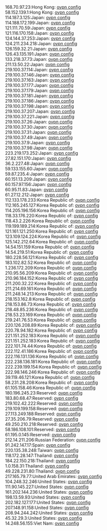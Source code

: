 168.70.97.23:Hong Kong: [ovpn config](vpn/168_70_97_23.ovpn)  
58.152.139.1:Hong Kong: [ovpn config](vpn/58_152_139_1.ovpn)  
114.187.3.125:Japan: [ovpn config](vpn/114_187_3_125.ovpn)  
114.188.172.199:Japan: [ovpn config](vpn/114_188_172_199.ovpn)  
121.111.70.59:Japan: [ovpn config](vpn/121_111_70_59.ovpn)  
121.116.170.158:Japan: [ovpn config](vpn/121_116_170_158.ovpn)  
124.144.37.253:Japan: [ovpn config](vpn/124_144_37_253.ovpn)  
124.211.234.218:Japan: [ovpn config](vpn/124_211_234_218.ovpn)  
126.159.32.21:Japan: [ovpn config](vpn/126_159_32_21.ovpn)  
126.43.135.191:Japan: [ovpn config](vpn/126_43_135_191.ovpn)  
133.218.37.73:Japan: [ovpn config](vpn/133_218_37_73.ovpn)  
211.13.50.22:Japan: [ovpn config](vpn/211_13_50_22.ovpn)  
219.100.37.114:Japan: [ovpn config](vpn/219_100_37_114.ovpn)  
219.100.37.146:Japan: [ovpn config](vpn/219_100_37_146.ovpn)  
219.100.37.163:Japan: [ovpn config](vpn/219_100_37_163.ovpn)  
219.100.37.177:Japan: [ovpn config](vpn/219_100_37_177.ovpn)  
219.100.37.179:Japan: [ovpn config](vpn/219_100_37_179.ovpn)  
219.100.37.181:Japan: [ovpn config](vpn/219_100_37_181.ovpn)  
219.100.37.186:Japan: [ovpn config](vpn/219_100_37_186.ovpn)  
219.100.37.198:Japan: [ovpn config](vpn/219_100_37_198.ovpn)  
219.100.37.207:Japan: [ovpn config](vpn/219_100_37_207.ovpn)  
219.100.37.221:Japan: [ovpn config](vpn/219_100_37_221.ovpn)  
219.100.37.26:Japan: [ovpn config](vpn/219_100_37_26.ovpn)  
219.100.37.30:Japan: [ovpn config](vpn/219_100_37_30.ovpn)  
219.100.37.31:Japan: [ovpn config](vpn/219_100_37_31.ovpn)  
219.100.37.49:Japan: [ovpn config](vpn/219_100_37_49.ovpn)  
219.100.37.9:Japan: [ovpn config](vpn/219_100_37_9.ovpn)  
219.100.37.98:Japan: [ovpn config](vpn/219_100_37_98.ovpn)  
223.219.173.252:Japan: [ovpn config](vpn/223_219_173_252.ovpn)  
27.82.151.170:Japan: [ovpn config](vpn/27_82_151_170.ovpn)  
36.2.227.48:Japan: [ovpn config](vpn/36_2_227_48.ovpn)  
59.133.155.60:Japan: [ovpn config](vpn/59_133_155_60.ovpn)  
59.87.235.4:Japan: [ovpn config](vpn/59_87_235_4.ovpn)  
60.151.13.209:Japan: [ovpn config](vpn/60_151_13_209.ovpn)  
60.157.97.156:Japan: [ovpn config](vpn/60_157_97_156.ovpn)  
60.95.11.83:Japan: [ovpn config](vpn/60_95_11_83.ovpn)  
61.27.12.212:Japan: [ovpn config](vpn/61_27_12_212.ovpn)  
112.133.178.233:Korea Republic of: [ovpn config](vpn/112_133_178_233.ovpn)  
112.165.245.127:Korea Republic of: [ovpn config](vpn/112_165_245_127.ovpn)  
114.205.196.156:Korea Republic of: [ovpn config](vpn/114_205_196_156.ovpn)  
118.33.176.220:Korea Republic of: [ovpn config](vpn/118_33_176_220.ovpn)  
118.43.2.226:Korea Republic of: [ovpn config](vpn/118_43_2_226.ovpn)  
119.199.189.214:Korea Republic of: [ovpn config](vpn/119_199_189_214.ovpn)  
121.161.121.250:Korea Republic of: [ovpn config](vpn/121_161_121_250.ovpn)  
123.109.124.224:Korea Republic of: [ovpn config](vpn/123_109_124_224.ovpn)  
125.142.212.64:Korea Republic of: [ovpn config](vpn/125_142_212_64.ovpn)  
14.54.151.159:Korea Republic of: [ovpn config](vpn/14_54_151_159.ovpn)  
14.54.219.51:Korea Republic of: [ovpn config](vpn/14_54_219_51.ovpn)  
180.228.56.121:Korea Republic of: [ovpn config](vpn/180_228_56_121.ovpn)  
183.102.82.52:Korea Republic of: [ovpn config](vpn/183_102_82_52.ovpn)  
1.236.172.209:Korea Republic of: [ovpn config](vpn/1_236_172_209.ovpn)  
210.95.56.209:Korea Republic of: [ovpn config](vpn/210_95_56_209.ovpn)  
210.96.184.152:Korea Republic of: [ovpn config](vpn/210_96_184_152.ovpn)  
211.200.32.22:Korea Republic of: [ovpn config](vpn/211_200_32_22.ovpn)  
211.214.69.161:Korea Republic of: [ovpn config](vpn/211_214_69_161.ovpn)  
211.248.14.213:Korea Republic of: [ovpn config](vpn/211_248_14_213.ovpn)  
218.153.162.8:Korea Republic of: [ovpn config](vpn/218_153_162_8.ovpn)  
218.153.86.73:Korea Republic of: [ovpn config](vpn/218_153_86_73.ovpn)  
218.48.85.236:Korea Republic of: [ovpn config](vpn/218_48_85_236.ovpn)  
218.53.23.169:Korea Republic of: [ovpn config](vpn/218_53_23_169.ovpn)  
219.241.76.53:Korea Republic of: [ovpn config](vpn/219_241_76_53.ovpn)  
220.126.208.89:Korea Republic of: [ovpn config](vpn/220_126_208_89.ovpn)  
220.78.94.182:Korea Republic of: [ovpn config](vpn/220_78_94_182.ovpn)  
221.151.252.183:Korea Republic of: [ovpn config](vpn/221_151_252_183.ovpn)  
221.151.252.183:Korea Republic of: [ovpn config](vpn/221_151_252_183.ovpn)  
222.101.74.44:Korea Republic of: [ovpn config](vpn/222_101_74_44.ovpn)  
222.112.41.186:Korea Republic of: [ovpn config](vpn/222_112_41_186.ovpn)  
222.116.131.136:Korea Republic of: [ovpn config](vpn/222_116_131_136.ovpn)  
222.238.136.181:Korea Republic of: [ovpn config](vpn/222_238_136_181.ovpn)  
222.239.199.154:Korea Republic of: [ovpn config](vpn/222_239_199_154.ovpn)  
222.98.146.246:Korea Republic of: [ovpn config](vpn/222_98_146_246.ovpn)  
39.119.46.121:Korea Republic of: [ovpn config](vpn/39_119_46_121.ovpn)  
58.231.28.208:Korea Republic of: [ovpn config](vpn/58_231_28_208.ovpn)  
61.105.158.46:Korea Republic of: [ovpn config](vpn/61_105_158_46.ovpn)  
180.196.245.23:Reserved: [ovpn config](vpn/180_196_245_23.ovpn)  
183.80.68.47:Reserved: [ovpn config](vpn/183_80_68_47.ovpn)  
219.102.42.222:Reserved: [ovpn config](vpn/219_102_42_222.ovpn)  
219.109.199.158:Reserved: [ovpn config](vpn/219_109_199_158.ovpn)  
27.113.249.188:Reserved: [ovpn config](vpn/27_113_249_188.ovpn)  
27.35.206.79:Reserved: [ovpn config](vpn/27_35_206_79.ovpn)  
49.250.210.218:Reserved: [ovpn config](vpn/49_250_210_218.ovpn)  
58.186.108.101:Reserved: [ovpn config](vpn/58_186_108_101.ovpn)  
61.195.0.145:Reserved: [ovpn config](vpn/61_195_0_145.ovpn)  
212.14.211.206:Russian Federation: [ovpn config](vpn/212_14_211_206.ovpn)  
91.242.147.17:Spain: [ovpn config](vpn/91_242_147_17.ovpn)  
220.135.38.248:Taiwan: [ovpn config](vpn/220_135_38_248.ovpn)  
118.172.28.147:Thailand: [ovpn config](vpn/118_172_28_147.ovpn)  
184.22.150.218:Thailand: [ovpn config](vpn/184_22_150_218.ovpn)  
1.0.158.31:Thailand: [ovpn config](vpn/1_0_158_31.ovpn)  
49.228.231.80:Thailand: [ovpn config](vpn/49_228_231_80.ovpn)  
217.165.79.77:United Arab Emirates: [ovpn config](vpn/217_165_79_77.ovpn)  
104.248.32.246:United States: [ovpn config](vpn/104_248_32_246.ovpn)  
111.90.145.227:United States: [ovpn config](vpn/111_90_145_227.ovpn)  
161.202.144.236:United States: [ovpn config](vpn/161_202_144_236.ovpn)  
198.13.59.93:United States: [ovpn config](vpn/198_13_59_93.ovpn)  
202.182.127.177:United States: [ovpn config](vpn/202_182_127_177.ovpn)  
207.148.91.158:United States: [ovpn config](vpn/207_148_91_158.ovpn)  
208.94.244.242:United States: [ovpn config](vpn/208_94_244_242.ovpn)  
45.32.29.3:United States: [ovpn config](vpn/45_32_29_3.ovpn)  
14.248.56.155:Viet Nam: [ovpn config](vpn/14_248_56_155.ovpn)  
